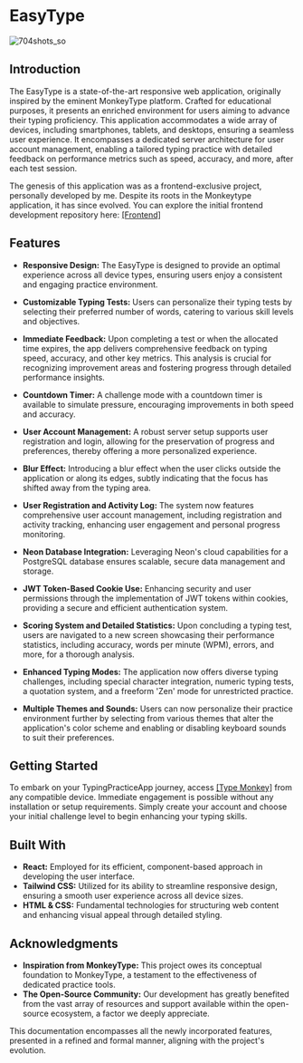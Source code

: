 # EasyType

![704shots_so](https://github.com/miguelrodriguezp99/typing-web-app/assets/72866796/5de5208d-13de-435b-bb7c-38633b4db33e)

## Introduction

The EasyType is a state-of-the-art responsive web application, originally inspired by the eminent MonkeyType platform. Crafted for educational purposes, it presents an enriched environment for users aiming to advance their typing proficiency. This application accommodates a wide array of devices, including smartphones, tablets, and desktops, ensuring a seamless user experience. It encompasses a dedicated server architecture for user account management, enabling a tailored typing practice with detailed feedback on performance metrics such as speed, accuracy, and more, after each test session.

The genesis of this application was as a frontend-exclusive project, personally developed by me. Despite its roots in the Monkeytype application, it has since evolved. You can explore the initial frontend development repository here: [\[Frontend\]](https://github.com/miguelrodriguezp99/typing-web-frontend)

## Features

- **Responsive Design:** The EasyType is designed to provide an optimal experience across all device types, ensuring users enjoy a consistent and engaging practice environment.

- **Customizable Typing Tests:** Users can personalize their typing tests by selecting their preferred number of words, catering to various skill levels and objectives.

- **Immediate Feedback:** Upon completing a test or when the allocated time expires, the app delivers comprehensive feedback on typing speed, accuracy, and other key metrics. This analysis is crucial for recognizing improvement areas and fostering progress through detailed performance insights.

- **Countdown Timer:** A challenge mode with a countdown timer is available to simulate pressure, encouraging improvements in both speed and accuracy.

- **User Account Management:** A robust server setup supports user registration and login, allowing for the preservation of progress and preferences, thereby offering a more personalized experience.

- **Blur Effect:** Introducing a blur effect when the user clicks outside the application or along its edges, subtly indicating that the focus has shifted away from the typing area.

- **User Registration and Activity Log:** The system now features comprehensive user account management, including registration and activity tracking, enhancing user engagement and personal progress monitoring.

- **Neon Database Integration:** Leveraging Neon's cloud capabilities for a PostgreSQL database ensures scalable, secure data management and storage.

- **JWT Token-Based Cookie Use:** Enhancing security and user permissions through the implementation of JWT tokens within cookies, providing a secure and efficient authentication system.

- **Scoring System and Detailed Statistics:** Upon concluding a typing test, users are navigated to a new screen showcasing their performance statistics, including accuracy, words per minute (WPM), errors, and more, for a thorough analysis.

- **Enhanced Typing Modes:** The application now offers diverse typing challenges, including special character integration, numeric typing tests, a quotation system, and a freeform 'Zen' mode for unrestricted practice.

- **Multiple Themes and Sounds:** Users can now personalize their practice environment further by selecting from various themes that alter the application's color scheme and enabling or disabling keyboard sounds to suit their preferences.

## Getting Started

To embark on your TypingPracticeApp journey, access [\[Type Monkey\]](https://typing-web.vercel.app) from any compatible device. Immediate engagement is possible without any installation or setup requirements. Simply create your account and choose your initial challenge level to begin enhancing your typing skills.

## Built With

- **React:** Employed for its efficient, component-based approach in developing the user interface.
- **Tailwind CSS:** Utilized for its ability to streamline responsive design, ensuring a smooth user experience across all device sizes.
- **HTML & CSS:** Fundamental technologies for structuring web content and enhancing visual appeal through detailed styling.

## Acknowledgments

- **Inspiration from MonkeyType:** This project owes its conceptual foundation to MonkeyType, a testament to the effectiveness of dedicated practice tools.
- **The Open-Source Community:** Our development has greatly benefited from the vast array of resources and support available within the open-source ecosystem, a factor we deeply appreciate.

This documentation encompasses all the newly incorporated features, presented in a refined and formal manner, aligning with the project's evolution.
